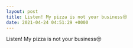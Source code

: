 ```yaml
---
layout: post
title: Listen! My pizza is not your business😒
date: 2021-04-24 04:51:29 +0000
---
```


Listen! My pizza is not your business😒

